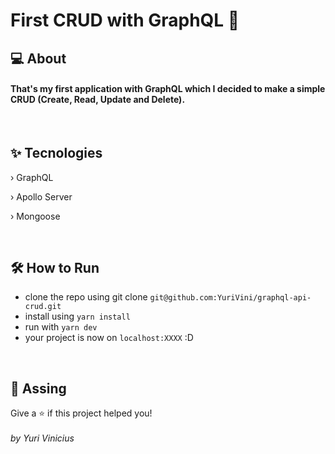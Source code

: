 # First CRUD with GraphQL 🙂


## 💻  About
#### That's my first application with GraphQL which I decided to make a simple CRUD (Create, Read, Update and Delete).
<br />

## ✨ Tecnologies

› GraphQL

› Apollo Server

› Mongoose

<br />

## 🛠️ How to Run

- clone the repo using git clone `git@github.com:YuriVini/graphql-api-crud.git`
- install using `yarn install`
- run with `yarn dev`
- your project is now on `localhost:XXXX` :D

<br />

## 📕 Assing

Give a ⭐️ if this project helped you!
<br/>
<br/>
  *by*  *Yuri Vinicius*
